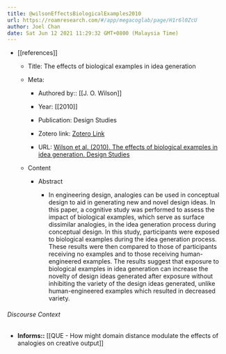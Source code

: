 ```yaml
---
title: @wilsonEffectsBiologicalExamples2010
url: https://roamresearch.com/#/app/megacoglab/page/H1r6l0ZcU
author: Joel Chan
date: Sat Jun 12 2021 11:29:32 GMT+0800 (Malaysia Time)
---
```


- [[references]]

    - Title: The effects of biological examples in idea generation

    - Meta:

        - Authored by:: [[J. O. Wilson]]

        - Year: [[2010]]

        - Publication: Design Studies

        - Zotero link: [Zotero Link](zotero://select/items/1_MKGNS79D)

        - URL: [Wilson et al. (2010). The effects of biological examples in idea generation. Design Studies](undefined)

    - Content

        - Abstract

            - In engineering design, analogies can be used in conceptual design to aid in generating new and novel design ideas. In this paper, a cognitive study was performed to assess the impact of biological examples, which serve as surface dissimilar analogies, in the idea generation process during conceptual design. In this study, participants were exposed to biological examples during the idea generation process. These results were then compared to those of participants receiving no examples and to those receiving human-engineered examples. The results suggest that exposure to biological examples in idea generation can increase the novelty of design ideas generated after exposure without inhibiting the variety of the design ideas generated, unlike human-engineered examples which resulted in decreased variety.

###### Discourse Context

- **Informs::** [[QUE - How might domain distance modulate the effects of analogies on creative output]]
